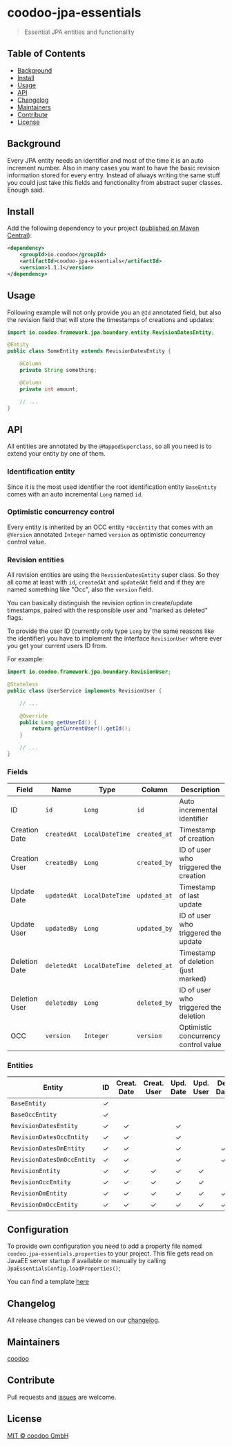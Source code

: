 # coodoo-jpa-essentials

> Essential JPA entities and functionality

## Table of Contents

- [Background](#background)
- [Install](#install)
- [Usage](#usage)
- [API](#api)
- [Changelog](#changelog)
- [Maintainers](#maintainers)
- [Contribute](#contribute)
- [License](#license)

## Background

Every JPA entity needs an identifier and most of the time it is an auto increment number. Also in many cases you want to have the basic revision information stored for every entry.
Instead of always writing the same stuff you could just take this fields and functionality from abstract super classes. Enough said.


## Install

Add the following dependency to your project ([published on Maven Central](http://search.maven.org/#artifactdetails%7Cio.coodoo%7Ccoodoo-jpa-essentials%7C1.1.1%7Cjar)):

```xml
<dependency>
    <groupId>io.coodoo</groupId>
    <artifactId>coodoo-jpa-essentials</artifactId>
    <version>1.1.1</version>
</dependency>
```

## Usage

Following example will not only provide you an `@Id` annotated field, but also the revision field that will store the timestamps of creations and updates:

```java
import io.coodoo.framework.jpa.boundary.entity.RevisionDatesEntity;

@Entity
public class SomeEntity extends RevisionDatesEntity {

    @Column
    private String something;

    @Column
    private int amount;

    // ...
}
```


## API

All entities are annotated by the `@MappedSuperclass`, so all you need is to extend your entity by one of them.

### Identification entity

Since it is the most used identifier the root identification entity `BaseEntity` comes with an auto incremental `Long` named `id`.

### Optimistic concurrency control 

Every entity is inherited by an OCC entity `*OccEntity` that comes with an `@Version` annotated `Integer` named `version` as optimistic concurrency control value.

### Revision entities

All revision entities are using the `RevisionDatesEntity` super class. So they all come at least with `id`, `createdAt` and `updatedAt` field and if they are named something like "Occ", also the `version` field.

You can basically distinguish the revision option in create/update timestamps, paired with the responsible user and "marked as deleted" flags.


To provide the user ID (currently only type `Long` by the same reasons like the identifier) you have to implement the interface `RevisionUser` where ever you get your current users ID from.

For example:

```java
import io.coodoo.framework.jpa.boundary.RevisionUser;

@Stateless
public class UserService implements RevisionUser {

    // ...

    @Override
    public Long getUserId() {
        return getCurrentUser().getId();
    }

    // ...
}
```

### Fields

| Field         | Name          | Type            | Column       | Description                                                 |
|---------------|---------------|-----------------|--------------|-------------------------------------------------------------|
| ID            | `id`          | `Long`          | `id`         | Auto incremental identifier                                 |
| Creation Date | `createdAt`   | `LocalDateTime` | `created_at` | Timestamp of creation                                       |
| Creation User | `createdBy`   | `Long`          | `created_by` | ID of user who triggered the creation                       |
| Update Date   | `updatedAt`   | `LocalDateTime` | `updated_at` | Timestamp of last update                                    |
| Update User   | `updatedBy`   | `Long`          | `updated_by` | ID of user who triggered the update                         |
| Deletion Date | `deletedAt`   | `LocalDateTime` | `deleted_at` | Timestamp of deletion (just marked)                         |
| Deletion User | `deletedBy`   | `Long`          | `deleted_by` | ID of user who triggered the deletion                       |
| OCC           | `version`     | `Integer`       | `version`    | Optimistic concurrency control value                        |

### Entities

| Entity                     | ID       | Creat. Date | Creat. User | Upd. Date | Upd. User | Del. Date | Del. User | OCC      |
|----------------------------|:--------:|:-----------:|:-----------:|:---------:|:---------:|:---------:|:---------:|:--------:|
| `BaseEntity`               | &#10003; |             |             |           |           |           |           |          |
| `BaseOccEntity`            | &#10003; |             |             |           |           |           |           | &#10003; |
| `RevisionDatesEntity`      | &#10003; | &#10003;    |             | &#10003;  |           |           |           |          |
| `RevisionDatesOccEntity`   | &#10003; | &#10003;    |             | &#10003;  |           |           |           | &#10003; |
| `RevisionDatesDmEntity`    | &#10003; | &#10003;    |             | &#10003;  |           | &#10003;  |           |          |
| `RevisionDatesDmOccEntity` | &#10003; | &#10003;    |             | &#10003;  |           | &#10003;  |           | &#10003; |
| `RevisionEntity`           | &#10003; | &#10003;    | &#10003;    | &#10003;  | &#10003;  |           |           |          |
| `RevisionOccEntity`        | &#10003; | &#10003;    | &#10003;    | &#10003;  | &#10003;  |           |           | &#10003; |
| `RevisionDmEntity`         | &#10003; | &#10003;    | &#10003;    | &#10003;  | &#10003;  | &#10003;  | &#10003;  |          |
| `RevisionDmOccEntity`      | &#10003; | &#10003;    | &#10003;    | &#10003;  | &#10003;  | &#10003;  | &#10003;  | &#10003; |

## Configuration

To provide own configuration you need to add a property file named `coodoo.jpa-essentials.properties` to your project. This file gets read on JavaEE server startup if available or manually by calling `JpaEssentialsConfig.loadProperties()`;

You can find a template [here](https://github.com/coodoo-io/coodoo-listing/tree/master/src/main/resources/example.coodoo.listing.properties)

## Changelog

All release changes can be viewed on our [changelog](./CHANGELOG.md).

## Maintainers

[coodoo](https://github.com/orgs/coodoo-io/people)

## Contribute

Pull requests and [issues](https://github.com/coodoo-io/coodoo-jpa-essentials/issues) are welcome.

## License

[MIT © coodoo GmbH](./LICENSE)
